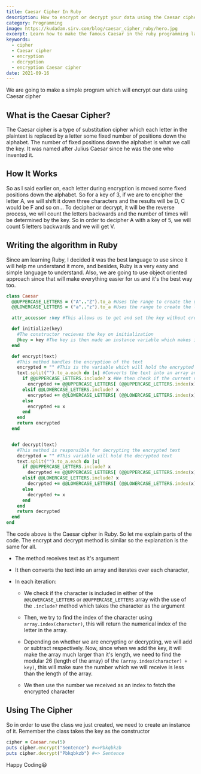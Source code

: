 ```yaml
---
title: Caesar Cipher In Ruby
description: How to encrypt or decrypt your data using the Caesar cipher in Ruby
category: Programming
image: https://kudadam.sirv.com/blog/caesar_cipher_ruby/hero.jpg
excerpt: Learn how to make the famous Caesar in the ruby programming language
keywords:
  - cipher
  - Caesar cipher
  - encryption
  - decryption
  - encryption Caesar cipher
date: 2021-09-16
---
```


<p class="intro">
  We are going to make a simple program which will encrypt our data using Caesar cipher
</p>

## What is the Caesar Cipher?

The Caesar cipher is a type of substitution cipher which each letter in the plaintext is replaced by a letter some fixed number of positions down the alphabet. The number of fixed positions down the alphabet is what we call the key. It was named after Julius Caesar since he was the one who invented it.

## How It Works

So as I said earlier on, each letter during encryption is moved some fixed positions down the alphabet. So for a key of 3, if we are to encipher the letter A, we will shift it down three characters and the results will be D, C would be F and so on...
To decipher or decrypt, it will be the reverse process, we will count the letters backwards and the number of times will be determined by the key. So in order to decipher A with a key of 5, we will count 5 letters backwards and we will get V.

## Writing the algorithm in Ruby

Since am learning Ruby, I decided it was the best language to use since it will help me understand it more, and besides, Ruby is a very easy and simple language to understand. Also, we are going to use object oriented approach since that will make everything easier for us and it's the best way too.

```ruby
class Caesar
  @@UPPERCASE_LETTERS = ("A".."Z").to_a #Uses the range to create the uppercase letters and converts it to an array
  @@LOWERCASE_LETTERS = ("a".."z").to_a #Uses the range to create the lowercase letters and converts it to an array

  attr_accessor :key #This allows us to get and set the key without creating methods

  def initialize(key)
    #The constructor recieves the key on initialization
    @key = key #The key is then made an instance variable which makes it accessible
  end

  def encrypt(text)
    #This method handles the encryption of the text
    encrypted = "" #This is the variable which will hold the encrypted text
    text.split("").to_a.each do |x| #Converts the text into an array an iterate over each index
      if @@UPPERCASE_LETTERS.include? x #We then check if the current variable is included in the UPPERCASE array
        encrypted += @@UPPERCASE_LETTERS[ (@@UPPERCASE_LETTERS.index(x) + key) % 26] #We then find it's index and add the key to it
      elsif @@LOWERCASE_LETTERS.include? x
        encrypted += @@LOWERCASE_LETTERS[ (@@LOWERCASE_LETTERS.index(x) + key) % 26]
      else
        encrypted += x
      end
    end
    return encrypted
  end


  def decrypt(text)
    #This method is responsible for decrypting the encrypted text
    decrypted = "" #This variable will hold the decrypted text
    text.split("").to_a.each do |x|
      if @@UPPERCASE_LETTERS.include? x
        decrypted += @@UPPERCASE_LETTERS[ (@@UPPERCASE_LETTERS.index(x) - key) % 26]
      elsif @@LOWERCASE_LETTERS.include? x
        decrypted += @@LOWERCASE_LETTERS[ (@@LOWERCASE_LETTERS.index(x) - key) % 26]
      else
        decrypted += x
      end
    end
    return decrypted
  end
end
```

The code above is the Caesar cipher in Ruby. So let me explain parts of the code. The encrypt and decrypt method is similar so the explanation is the same for all.

* The method receives text as it's argument

* It then converts the text into an array and iterates over each character,

* In each iteration:
  * We check if the character is included in either of the `@@LOWERCASE_LETTERS` or `@@UPPERCASE_LETTERS` array with the use of the `.include?` method which takes the character as the argument

  * Then, we try to find the index of the character using `array.index(character)`, this will return the numerical index of the letter in the array.

  * Depending on whether we are encrypting or decrypting, we will add or subtract respectively.
  Now, since when we add the key, it will make the array much larger than it's length, we need to find the modular 26 (length of the array) of the `(array.index(character) + key)`, this will make sure the number which we will receive is less than the length of the array.

  * We then use the number we received as an index to fetch the encrypted character

## Using The Cipher
So in order to use the class we just created, we need to create an instance of it.
Remember the class takes the key as the constructor

```ruby
cipher = Caesar.new(5)
puts cipher.encrypt("Sentence") #=>Pbkqbkzb
puts cipher.decrypt("Pbkqbkzb") #=> Sentence

```

Happy Coding:laughing: